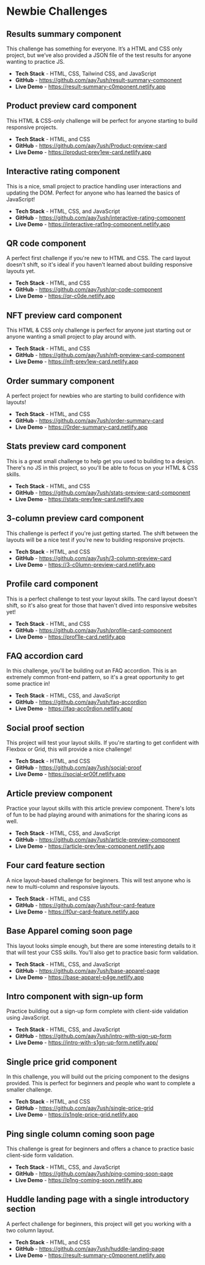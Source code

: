 # Newbie Challenges

## Results summary component

This challenge has something for everyone. It’s a HTML and CSS only project, but we’ve also provided a JSON file of the test results for anyone wanting to practice JS.

- **Tech Stack** - HTML, CSS, Tailwind CSS, and JavaScript
- **GitHub** - <https://github.com/aay7ush/result-summary-component>
- **Live Demo** - <https://result-summary-c0mponent.netlify.app>

## Product preview card component

This HTML & CSS-only challenge will be perfect for anyone starting to build responsive projects.

- **Tech Stack** - HTML, and CSS
- **GitHub** - <https://github.com/aay7ush/Product-preview-card>
- **Live Demo** - <https://product-prev1ew-card.netlify.app>

## Interactive rating component

This is a nice, small project to practice handling user interactions and updating the DOM. Perfect for anyone who has learned the basics of JavaScript!

- **Tech Stack** - HTML, CSS, and JavaScript
- **GitHub** - <https://github.com/aay7ush/interactive-rating-component>
- **Live Demo** - <https://interactive-rat1ng-component.netlify.app>

## QR code component

A perfect first challenge if you're new to HTML and CSS. The card layout doesn't shift, so it's ideal if you haven't learned about building responsive layouts yet.

- **Tech Stack** - HTML, and CSS
- **GitHub** - <https://github.com/aay7ush/qr-code-component>
- **Live Demo** - <https://qr-c0de.netlify.app>

## NFT preview card component

This HTML & CSS only challenge is perfect for anyone just starting out or anyone wanting a small project to play around with.

- **Tech Stack** - HTML, and CSS
- **GitHub** - <https://github.com/aay7ush/nft-preview-card-component>
- **Live Demo** - <https://nft-prev1ew-card.netlify.app>

## Order summary component

A perfect project for newbies who are starting to build confidence with layouts!

- **Tech Stack** - HTML, and CSS
- **GitHub** - <https://github.com/aay7ush/order-summary-card>
- **Live Demo** - <https://0rder-summary-card.netlify.app>

## Stats preview card component

This is a great small challenge to help get you used to building to a design. There's no JS in this project, so you'll be able to focus on your HTML & CSS skills.

- **Tech Stack** - HTML, and CSS
- **GitHub** - <https://github.com/aay7ush/stats-preview-card-component>
- **Live Demo** - <https://stats-prev1ew-card.netlify.app>

## 3-column preview card component

This challenge is perfect if you're just getting started. The shift between the layouts will be a nice test if you're new to building responsive projects.

- **Tech Stack** - HTML, and CSS
- **GitHub** - <https://github.com/aay7ush/3-column-preview-card>
- **Live Demo** - <https://3-c0lumn-preview-card.netlify.app>

## Profile card component

This is a perfect challenge to test your layout skills. The card layout doesn't shift, so it's also great for those that haven't dived into responsive websites yet!

- **Tech Stack** - HTML, and CSS
- **GitHub** - <https://github.com/aay7ush/profile-card-component>
- **Live Demo** - <https://prof1le-card.netlify.app>

## FAQ accordion card

In this challenge, you'll be building out an FAQ accordion. This is an extremely common front-end pattern, so it's a great opportunity to get some practice in!

- **Tech Stack** - HTML, CSS, and JavaScript
- **GitHub** - <https://github.com/aay7ush/faq-accordion>
- **Live Demo** - <https://faq-acc0rdion.netlify.app/>

## Social proof section

This project will test your layout skills. If you're starting to get confident with Flexbox or Grid, this will provide a nice challenge!

- **Tech Stack** - HTML, and CSS
- **GitHub** - <https://github.com/aay7ush/social-proof>
- **Live Demo** - <https://social-pr00f.netlify.app>

## Article preview component

Practice your layout skills with this article preview component. There's lots of fun to be had playing around with animations for the sharing icons as well.

- **Tech Stack** - HTML, CSS, and JavaScript
- **GitHub** - <https://github.com/aay7ush/article-preview-component>
- **Live Demo** - <https://article-prev1ew-component.netlify.app>

## Four card feature section

A nice layout-based challenge for beginners. This will test anyone who is new to multi-column and responsive layouts.

- **Tech Stack** - HTML, and CSS
- **GitHub** - <https://github.com/aay7ush/four-card-feature>
- **Live Demo** - <https://f0ur-card-feature.netlify.app>

## Base Apparel coming soon page

This layout looks simple enough, but there are some interesting details to it that will test your CSS skills. You'll also get to practice basic form validation.

- **Tech Stack** - HTML, CSS, and JavaScript
- **GitHub** - <https://github.com/aay7ush/base-apparel-page>
- **Live Demo** - <https://base-apparel-p4ge.netlify.app>

## Intro component with sign-up form

Practice building out a sign-up form complete with client-side validation using JavaScript.

- **Tech Stack** - HTML, CSS, and JavaScript
- **GitHub** - <https://github.com/aay7ush/intro-with-sign-up-form>
- **Live Demo** - <https://intro-with-s1gn-up-form.netlify.app/>

## Single price grid component

In this challenge, you will build out the pricing component to the designs provided. This is perfect for beginners and people who want to complete a smaller challenge.

- **Tech Stack** - HTML, and CSS
- **GitHub** - <https://github.com/aay7ush/single-price-grid>
- **Live Demo** - <https://s1ngle-price-grid.netlify.app>

## Ping single column coming soon page

This challenge is great for beginners and offers a chance to practice basic client-side form validation.

- **Tech Stack** - HTML, CSS, and JavaScript
- **GitHub** - <https://github.com/aay7ush/ping-coming-soon-page>
- **Live Demo** - <https://p1ng-coming-soon.netlify.app>

## Huddle landing page with a single introductory section

A perfect challenge for beginners, this project will get you working with a two column layout.

- **Tech Stack** - HTML, and CSS
- **GitHub** - <https://github.com/aay7ush/huddle-landing-page>
- **Live Demo** - <https://result-summary-c0mponent.netlify.app>
